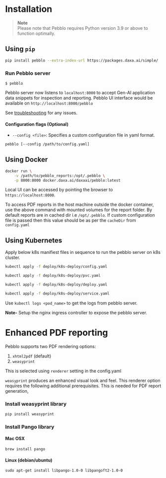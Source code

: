 # Installation

> **Note**  
> Please note that Pebblo requires Python version 3.9 or above to function optimally.

## Using `pip`

```bash
pip install pebblo --extra-index-url https://packages.daxa.ai/simple/
```

### Run Pebblo server

```
$ pebblo
```

Pebblo server now listens to `localhost:8000` to accept Gen-AI application data snippets for inspection and reporting.
Pebblo UI interface would be available on `http://localhost:8000/pebblo`

See [troubleshooting](troubleshooting.md) for any issues.

#### Configuration flags (Optional)

- `--config <file>`: Specifies a custom configuration file in yaml format.

```bash
pebblo [--config /path/to/config.yaml]
```


## Using Docker 

```bash
docker run \
    -v /path/to/pebblo_reports:/opt/.pebblo \
    -p 8000:8000 docker.daxa.ai/daxaai/pebblo:latest
```

Local UI can be accessed by pointing the browser to `https://localhost:8000`.

To access PDF reports in the host machine outside the docker container, use the above command with mounted volumes for the report folder. By default reports are in cached dir i.e `/opt/.pebblo`. If custom configuration file is passed then this value should be as per the `cacheDir` from `config.yaml` 

## Using Kubernetes
Apply below k8s manifiest files in sequence to run the pebblo server on k8s cluster. 
```bash
kubectl apply -f deploy/k8s-deploy/config.yaml

kubectl apply -f deploy/k8s-deploy/pvc.yaml

kubectl apply -f deploy/k8s-deploy/deploy.yaml

kubectl apply -f deploy/k8s-deploy/service.yaml
```
Use `kubectl logs <pod_name>` to get the logs from pebblo server. 

**Note-** Setup the nginx ingress controller to expose the pebblo server.

# Enhanced PDF reporting

Pebblo supports two PDF rendering options:

1. `xhtml2pdf` (default)
1. `weasyprint`

This is selected using `renderer` setting in the config.yaml

`weasyprint` produces an enhanced visual look and feel. This renderer option requires the following additional prerequisites. This is needed for PDF report generation,

### Install weasyprint library

```sh
pip install weasyprint
```

### Install Pango library

#### Mac OSX

```
brew install pango
```

#### Linux (debian/ubuntu)

```
sudo apt-get install libpango-1.0-0 libpangoft2-1.0-0
```

